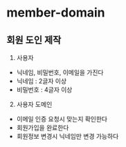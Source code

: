 # member-domain

## 회원 도인 제작
1. 사용자
* 닉네임, 비밀번호, 이메일을 가진다
* 닉네임 : 2글자 이상
* 비밀번호 : 4글자 이상

2. 사용자 도메인
* 이메일 인증 요청시 맞는지 확인한다
* 회원가입을 완료한다
* 회원정보 변경시 닉네임만 변경 가능하다 
